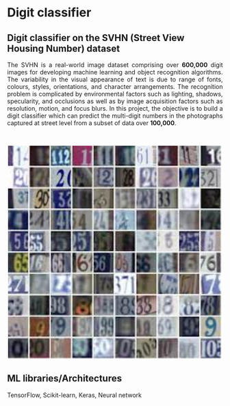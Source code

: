 # Digit classifier

## Digit classifier on the SVHN (Street View Housing Number) dataset

<p align = "justify"> The SVHN is a real-world image dataset comprising over <b>600,000</b> digit images for developing machine learning and object recognition algorithms. The variability in the visual appearance of text is due to range of fonts, colours, styles, orientations, and character arrangements. The recognition problem is complicated by environmental factors such as lighting, shadows, specularity, and occlusions as well as by image acquisition factors such as resolution, motion, and focus blurs. In this project, the objective is to build a digit classifier which can predict the multi-digit numbers in the photographs captured at street level from a subset of data over <b>100,000</b>.</p><br>


<p align="center">
<img src="./assets/images/street.jpeg" width="500">
</p>
     
## ML libraries/Architectures
TensorFlow, Scikit-learn, Keras, Neural network
